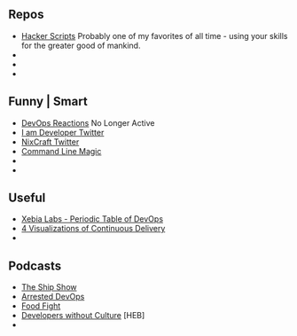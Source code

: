 ## Repos
- [Hacker Scripts](https://github.com/NARKOZ/hacker-scripts) Probably one of my favorites of all time - using your skills for the greater good of mankind.  
- []()
- []()
- []()

## Funny | Smart
- [DevOps Reactions](http://devopsreactions.tumblr.com/) No Longer Active
- [I am Developer Twitter](https://twitter.com/iamdevloper)
- [NixCraft Twitter](https://twitter.com/nixcraft)
- [Command Line Magic](https://twitter.com/climagic)
- []()
- []()

## Useful
- [Xebia Labs - Periodic Table of DevOps](https://xebialabs.com/periodic-table-of-devops-tools/)
- [4 Visualizations of Continuous Delivery]()
- []()

## Podcasts
- [The Ship Show](http://theshipshow.com/)
- [Arrested DevOps](https://www.arresteddevops.com/)
- [Food Fight](http://foodfightshow.org/)
- [Developers without Culture](http://notarbut.co/) [HEB]
- []()
